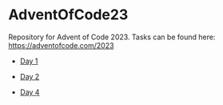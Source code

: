 # AdventOfCode23
Repository for Advent of Code 2023. Tasks can be found here: https://adventofcode.com/2023

* [Day 1](https://adventofcode.com/2023/day/1)
* [Day 2](https://adventofcode.com/2023/day/2)

* [Day 4](https://adventofcode.com/2023/day/4)

